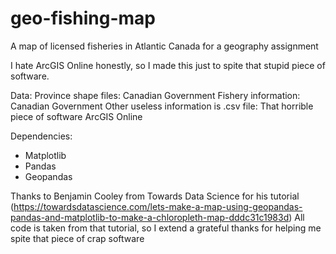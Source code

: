 # geo-fishing-map
A map of licensed fisheries in Atlantic Canada for a geography assignment

I hate ArcGIS Online honestly, so I made this just to spite that stupid piece of software.

Data:
  Province shape files: Canadian Government
  Fishery information: Canadian Government
  Other useless information is .csv file: That horrible piece of software ArcGIS Online

Dependencies:
- Matplotlib
- Pandas
- Geopandas

Thanks to Benjamin Cooley from Towards Data Science for his tutorial (https://towardsdatascience.com/lets-make-a-map-using-geopandas-pandas-and-matplotlib-to-make-a-chloropleth-map-dddc31c1983d)
All code is taken from that tutorial, so I extend a grateful thanks for helping me spite that piece of crap software
